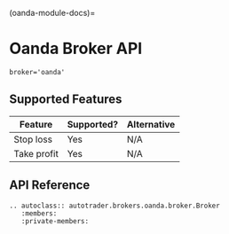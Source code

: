(oanda-module-docs)=
# Oanda Broker API

`broker='oanda'`



## Supported Features

| Feature | Supported? | Alternative | 
| ------- | ---------- | ----------- |
| Stop loss | Yes | N/A |
| Take profit | Yes | N/A |





## API Reference

```{eval-rst}
.. autoclass:: autotrader.brokers.oanda.broker.Broker
   :members:
   :private-members:
```

